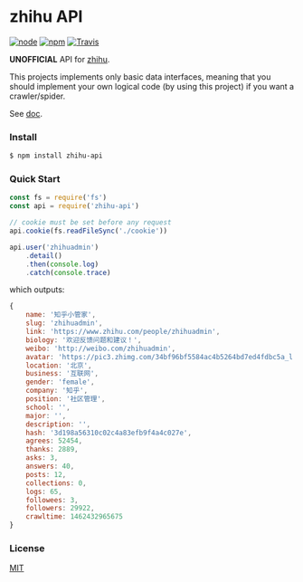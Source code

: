 # zhihu API

[![node](https://img.shields.io/node/v/zhihu-api.svg)](https://nodejs.org/en/)
[![npm](https://img.shields.io/npm/dt/zhihu-api.svg)](https://www.npmjs.com/package/zhihu-api)
[![Travis](https://img.shields.io/travis/syaning/zhihu-api.svg)](https://travis-ci.org/syaning/zhihu-api)

**UNOFFICIAL** API for [zhihu](https://www.zhihu.com).

This projects implements only basic data interfaces, meaning that you should implement your own logical code (by using this project) if you want a crawler/spider.

See [doc](http://syaning.com/zhihu-api/index.html).

### Install

```sh
$ npm install zhihu-api
```

### Quick Start

```javascript
const fs = require('fs')
const api = require('zhihu-api')

// cookie must be set before any request
api.cookie(fs.readFileSync('./cookie'))

api.user('zhihuadmin')
    .detail()
    .then(console.log)
    .catch(console.trace)
```

which outputs:

```javascript
{
    name: '知乎小管家',
    slug: 'zhihuadmin',
    link: 'https://www.zhihu.com/people/zhihuadmin',
    biology: '欢迎反馈问题和建议！',
    weibo: 'http://weibo.com/zhihuadmin',
    avatar: 'https://pic3.zhimg.com/34bf96bf5584ac4b5264bd7ed4fdbc5a_l.jpg',
    location: '北京',
    business: '互联网',
    gender: 'female',
    company: '知乎',
    position: '社区管理',
    school: '',
    major: '',
    description: '',
    hash: '3d198a56310c02c4a83efb9f4a4c027e',
    agrees: 52454,
    thanks: 2889,
    asks: 3,
    answers: 40,
    posts: 12,
    collections: 0,
    logs: 65,
    followees: 3,
    followers: 29922,
    crawltime: 1462432965675
}
```

### License

[MIT](./LICENSE)
